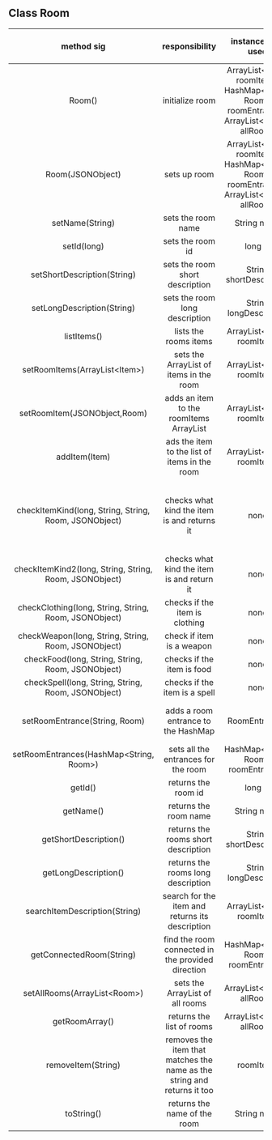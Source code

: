 ## Class Room

| method sig | responsibility | instance vars used | other class methods called | objects used with method calls | lines of code |
|:----------:|:--------------:|:------------------:|:--------------------------:|:------------------------------:|:-------------:|
|Room()| initialize room |ArrayList\<Item> roomItems, HashMap<String, Room> roomEntrances, ArrayList\<Room> allRooms|setId(Long), setName(String), setShortDescription(String), setLongDescription(String)|this|9|
|Room(JSONObject)|sets up room|ArrayList\<Item> roomItems, HashMap<String, Room> roomEntrances, ArrayList\<Room> allRooms|setId(long), setName(String), setShortDescription(String), setLongDescription(String)|this|9|
|setName(String)|sets the room name|String name|none|String newName|3|
|setId(long)|sets the room id|long id|none|long newId|3|
|setShortDescription(String)|sets the room short description|String shortDescription|none|String newShort|3|
|setLongDescription(String)|sets the room long description|String longDescription|none|String newLong|3|
|listItems()|lists the rooms items|ArrayList\<Item> roomItems|none|none|3|
|setRoomItems(ArrayList\<Item>)|sets the ArrayList of items in the room|ArrayList\<Item> roomItems|none|ArrayList\<Item> newRoomItems|3|
|setRoomItem(JSONObject,Room)|adds an item to the roomItems ArrayList|ArrayList\<Item> roomItems|none|JSONObject tempItem|9|
|addItem(Item)|ads the item to the list of items in the room|ArrayList\<Item> roomItems|none|ArrayList\<Item> roomItems|3|
|checkItemKind(long, String, String, Room, JSONObject)|checks what kind the item is and returns it|none|checkFood(long, String, String, Room, JSONObject), checkClothing(long, String, String, Room, JSONObject), checkItemKind2(long, String, String, Room, JSONObject)|none|9|
|checkItemKind2(long, String, String, Room, JSONObject)|checks what kind the item is and return it|none|checkWeapon(long, String, String, Room, JSONObject), checkSpell(long, String, String, Room, JSONObject)|none|9|
|checkClothing(long, String, String, Room, JSONObject)|checks if the item is clothing|none|none|Item item|10|
|checkWeapon(long, String, String, Room, JSONObject)|check if item is a weapon|none|none|Item item|7|
|checkFood(long, String, String, Room, JSONObject)|checks if the item is food|none|none|Item item|10|
|checkSpell(long, String, String, Room, JSONObject)|checks if the item is a spell|none|none|Item item|7|
|setRoomEntrance(String, Room)|adds a room entrance to the HashMap|RoomEntrances|none|String direction, HashMap<String, Room> roomEntrances|4|
|setRoomEntrances(HashMap<String, Room>)|sets all the entrances for the room|HashMap<String, Room> roomEntrances|none|none|3|
|getId()|returns the room id|long id|none|none|3|
|getName()|returns the room name|String name|none|none|3|
|getShortDescription()|returns the rooms short description|String shortDescription|none|none|3|
|getLongDescription()|returns the rooms long description|String longDescription|none|none|3|
|searchItemDescription(String)|search for the item and returns its description|ArrayList\<Item> roomItems|getLongDescription(), getName()|ArrayList\<Item> roomItems, Item item, String itemSearched|9|
|getConnectedRoom(String)|find the room connected in the provided direction|HashMap<String, Room> roomEntrances|none|HashMap<String, Room> roomEntrances, String direction|4|
|setAllRooms(ArrayList\<Room>)|sets the ArrayList of all rooms|ArrayList\<Room> allRooms|none|none|3|
|getRoomArray()|returns the list of rooms|ArrayList\<Room> allRooms|none|none|3|
|removeItem(String)|removes the item that matches the name as the string and returns it too|roomItems|getName()|ArrayList\<Item> roomItems, String itemName|10|
|toString()|returns the name of the room|String name|none|none|3|